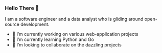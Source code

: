 ### Hello There 👋

I am a software engineer and a data analyst who is gliding around open-source development.

- 🔭 I’m currently working on various web-application projects
- 🌱 I’m currently learning Python and Go
- 👯 I’m looking to collaborate on the dazzling projects

<!--
**nat236919/nat236919** is a ✨ _special_ ✨ repository because its `README.md` (this file) appears on your GitHub profile.

Here are some ideas to get you started:

- 🔭 I’m currently working on ...
- 🌱 I’m currently learning ...
- 👯 I’m looking to collaborate on ...
- 🤔 I’m looking for help with ...
- 💬 Ask me about ...
- 📫 How to reach me: ...
- 😄 Pronouns: ...
- ⚡ Fun fact: ...
-->
